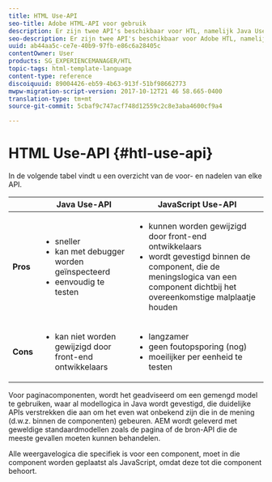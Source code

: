 ```yaml
---
title: HTML Use-API
seo-title: Adobe HTML-API voor gebruik
description: Er zijn twee API's beschikbaar voor HTL, namelijk Java Use-API en Javascript Use-API
seo-description: Er zijn twee API's beschikbaar voor Adobe HTL, namelijk Java Use-API en Javascript Use-API
uuid: ab44aa5c-ce7e-40b9-97fb-e86c6a28405c
contentOwner: User
products: SG_EXPERIENCEMANAGER/HTL
topic-tags: html-template-language
content-type: reference
discoiquuid: 89004426-eb59-4b63-913f-51bf98662773
mwpw-migration-script-version: 2017-10-12T21 46 58.665-0400
translation-type: tm+mt
source-git-commit: 5cbaf9c747acf748d12559c2c8e3aba4600cf9a4

---
```



# HTML Use-API {#htl-use-api}

In de volgende tabel vindt u een overzicht van de voor- en nadelen van elke API.

|  | **Java Use-API** | **JavaScript Use-API** |
|--- |--- |--- |
| **Pros** | <ul><li>sneller</li><li>kan met debugger worden geïnspecteerd</li><li>eenvoudig te testen</li></ul> | <ul><li>kunnen worden gewijzigd door front-end ontwikkelaars</li><li>wordt gevestigd binnen de component, die de meningslogica van een component dichtbij het overeenkomstige malplaatje houden</li></ul> |
| **Cons** | <ul><li>kan niet worden gewijzigd door front-end ontwikkelaars</li></ul> | <ul><li>langzamer</li><li>geen foutopsporing (nog)</li><li>moeilijker per eenheid te testen</li></ul> |


Voor paginacomponenten, wordt het geadviseerd om een gemengd model te gebruiken, waar al modellogica in Java wordt gevestigd, die duidelijke APIs verstrekken die aan om het even wat onbekend zijn die in de mening (d.w.z. binnen de componenten) gebeuren. AEM wordt geleverd met geweldige standaardmodellen zoals de pagina of de bron-API die de meeste gevallen moeten kunnen behandelen.

Alle weergavelogica die specifiek is voor een component, moet in die component worden geplaatst als JavaScript, omdat deze tot die component behoort.
